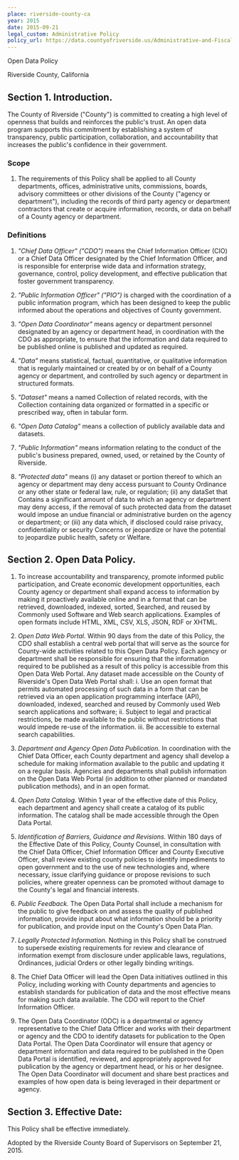```yaml
---
place: riverside-county-ca
year: 2015
date: 2015-09-21
legal_custom: Administrative Policy
policy_url: https://data.countyofriverside.us/Administrative-and-Fiscal-Services/Riverside-County-Open-Data-Policy/hzxb-t3uc
---
```


Open Data Policy

Riverside County, California

## Section 1. Introduction.

The County of Riverside ("County") is committed to creating a high level of openness that builds and reinforces the public's trust. An open data program supports this commitment by establishing a system of transparency, public participation, collaboration, and accountability that increases the public's confidence in their government.

### Scope

1. The requirements of this Policy shall be applied to all County departments, offices, administrative units, commissions, boards, advisory committees or other divisions of the County ("agency or department"), including the records of third party agency or department contractors that create or acquire information, records, or data on behalf of a County agency or department.

### Definitions

1. *"Chief Data Officer" ("CDO")* means the Chief Information Officer (CIO) or a Chief Data Officer designated by the Chief Information Officer, and is responsible for enterprise wide data and information strategy, governance, control, policy development, and effective publication that foster government transparency.

2. *"Public Information Officer" ("PIO")* is charged with the coordination of a public information program, which has been designed to keep the public informed about the operations and objectives of County government.

3. *"Open Data Coordinator"* means agency or department personnel designated by an agency or department head, in coordination with the CDO as appropriate, to ensure that the information and data required to be published online is published and updated as required.

4. *"Data"* means statistical, factual, quantitative, or qualitative information that is regularly maintained or created by or on behalf of a County agency or department, and controlled by such agency or department in structured formats.

5. *"Dataset"* means a named Collection of related records, with the Collection containing data organized or formatted in a specific or prescribed way, often in tabular form.

6. *"Open Data Catalog"* means a collection of publicly available data and datasets.

7. *"Public Information"* means information relating to the conduct of the public's business prepared, owned, used, or retained by the County of Riverside.

8. *"Protected data"* means (i) any dataset or portion thereof to which an agency or department may deny access pursuant to County Ordinance or any other state or federal law, rule, or regulation; (ii) any dataSet that Contains a significant amount of data to which an agency or department may deny access, if the removal of such protected data from the dataset would impose an undue financial or administrative burden on the agency or department; or (iii) any data which, if disclosed could raise privacy, confidentiality or security Concerns or jeopardize or have the potential to jeopardize public health, safety or Welfare.

## Section 2. Open Data Policy.

1. To increase accountability and transparency, promote informed public participation, and Create economic development opportunities, each County agency or department shall expand access to information by making it proactively available online and in a format that can be retrieved, downloaded, indexed, sorted, Searched, and reused by Commonly used Software and Web search applications. Examples of open formats include HTML, XML, CSV, XLS, JSON, RDF or XHTML.

2. *Open Data Web Portal.* Within 90 days from the date of this Policy, the CDO shall establish a central web portal that will serve as the source for County-wide activities related to this Open Data Policy. Each agency or department shall be responsible for ensuring that the information required to be published as a result of this policy is accessible from this Open Data Web Portal. Any dataset made accessible on the County of Riverside's Open Data Web Portal shall:
i. Use an open format that permits automated processing of such data in a form that can be retrieved via an open application programming interface (API), downloaded, indexed, searched and reused by Commonly used Web search applications and software;
ii. Subject to legal and practical restrictions, be made available to the public without restrictions that would impede re-use of the information.
iii. Be accessible to external search capabilities.

1. *Department and Agency Open Data Publication.* In coordination with the Chief Data Officer, each County department and agency shall develop a schedule for making information available to the public and updating it on a regular basis. Agencies and departments shall publish information on the Open Data Web Portal (in addition to other planned or mandated publication methods), and in an open format.

2. *Open Data Catalog.* Within 1 year of the effective date of this Policy, each department and agency shall create a catalog of its public information. The catalog shall be made accessible through the Open Data Portal.

3. *Identification of Barriers, Guidance and Revisions.* Within 180 days of the Effective Date of this Policy, County Counsel, in consultation with the Chief Data Officer, Chief Information Officer and County Executive Officer, shall review existing county policies to identify impediments to open government and to the use of new technologies and, where necessary, issue clarifying guidance or propose revisions to such policies, where greater openness can be promoted without damage to the County's legal and financial interests.

4. *Public Feedback.* The Open Data Portal shall include a mechanism for the public to give feedback on and assess the quality of published information, provide input about what information should be a priority for publication, and provide input on the County's Open Data Plan.

5. *Legally Protected Information.* Nothing in this Policy shall be construed to supersede existing requirements for review and clearance of information exempt from disclosure under applicable laws, regulations, Ordinances, judicial Orders or other legally binding writings.

6. The Chief Data Officer will lead the Open Data initiatives outlined in this Policy, including working with County departments and agencies to establish standards for publication of data and the most effective means for making such data available. The CDO will report to the Chief Information Officer.

7. The Open Data Coordinator (ODC) is a departmental or agency representative to the Chief Data Officer and works with their department or agency and the CDO to identify datasets for publication to the Open Data Portal. The Open Data Coordinator will ensure that agency or department information and data required to be published in the Open Data Portal is identified, reviewed, and appropriately approved for publication by the agency or department head, or his or her designee. The Open Data Coordinator will document and share best practices and examples of how open data is being leveraged in their department or agency.

## Section 3. Effective Date:

This Policy shall be effective immediately.

Adopted by the Riverside County Board of Supervisors on September 21, 2015.
